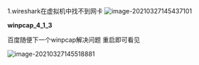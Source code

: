 1.wireshark在虚拟机中找不到网卡
![image-20210327145437101](/windows/E/VsWorkstation/note/img/image-20210327145437101.png)

**winpcap_4_1_3**

百度随便下一个winpcap解决问题
重启即可看见

![image-20210327145518881](/windows/E/VsWorkstation/note/img/image-20210327145518881.png)






